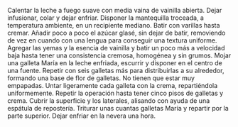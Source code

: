 Calentar la leche a fuego suave con media vaina de vainilla abierta. Dejar infusionar, colar y dejar enfriar. Disponer la mantequilla troceada, a temperatura ambiente, en un recipiente mediano. Batir con varillas hasta cremar. Añadir poco a poco el azúcar glasé, sin dejar de batir, removiendo de vez en cuando con una lengua para conseguir una textura uniforme. Agregar las yemas y la esencia de vainilla y batir un poco más a velocidad baja hasta tener una consistencia cremosa, homogénea y sin grumos. Mojar una galleta María en la leche enfriada, escurrir y disponer en el centro de una fuente. Repetir con seis galletas más para distribuirlas a su alrededor, formando una base de flor de galletas. No tienen que estar muy empapadas. Untar ligeramente cada galleta con la crema, repartiéndola uniformemente. Repetir la operación hasta tener cinco pisos de galletas y crema. Cubrir la superficie y los laterales, alisando con ayuda de una espátula de repostería. Triturar unas cuantas galletas María y repartir por la parte superior. Dejar enfriar en la nevera una hora.